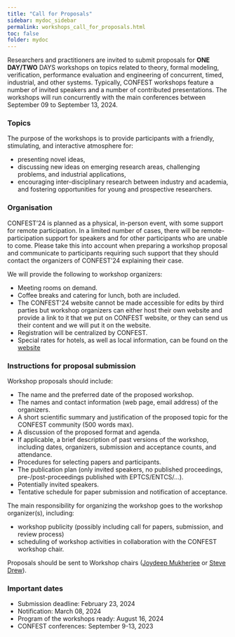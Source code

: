 ```yaml
---
title: "Call for Proposals"
sidebar: mydoc_sidebar
permalink: workshops_call_for_proposals.html
toc: false 
folder: mydoc
---
```

Researchers and practitioners are invited to submit proposals for **ONE DAY/TWO** DAYS workshops on topics related to theory, formal modeling, verification, performance evaluation and engineering of concurrent, timed, industrial, and other systems. Typically, CONFEST workshops feature a number of invited speakers and a number of contributed presentations. The workshops will run concurrently with the main conferences between September 09 to September 13, 2024.

### Topics
The purpose of the workshops is to provide participants with a friendly, stimulating, and interactive atmosphere for:
* presenting novel ideas,
* discussing new ideas on emerging research areas, challenging problems, and industrial applications,
* encouraging inter-disciplinary research between industry and academia, and fostering opportunities for young and prospective researchers.

### Organisation
CONFEST’24 is planned as a physical, in-person event, with some support for remote participation. In a limited number of cases, there will be remote-participation support for speakers and for other participants who are unable to come. Please take this into account when preparing a workshop proposal and communicate to participants requiring such support that they should contact the organizers of CONFEST’24 explaining their case.

We will provide the following to workshop organizers:
* Meeting rooms on demand.
* Coffee breaks and catering for lunch, both are included.
* The CONFEST'24 website cannot be made accessible for edits by third parties but workshop organizers can either host their own website and provide a link to it that we put on CONFEST website, or they can send us their content and we will put it on the website.
* Registration will be centralized by CONFEST. 
* Special rates for hotels, as well as local information, can be found on the <a href="https://confest2024.github.io/index.html" target="_blank">website</a>

### Instructions for proposal submission
Workshop proposals should include:

* The name and the preferred date of the proposed workshop.    
* The names and contact information (web page, email address) of the organizers.
* A short scientific summary and justification of the proposed topic for the CONFEST community (500 words max).
* A discussion of the proposed format and agenda.
* If applicable, a brief description of past versions of the workshop, including dates, organizers, submission and acceptance counts, and attendance.
* Procedures for selecting papers and participants.
* The publication plan (only invited speakers, no published proceedings, pre-/post-proceedings published with EPTCS/ENTCS/...).
* Potentially invited speakers.
* Tentative schedule for paper submission and notification of acceptance. 

The main responsibility for organizing the workshop goes to the workshop organizer(s), including:

* workshop publicity (possibly including call for papers, submission, and review process)
* scheduling of workshop activities in collaboration with the CONFEST workshop chair.

 Proposals should be sent to Workshop chairs (<ins>[Joydeep Mukherjee](mailto:jmukherj@calpoly.edu)</ins> or <ins>[Steve Drew](mailt:steve.drew@ucalgary.ca)</ins>).

### Important dates
* Submission deadline: February 23, 2024
* Notification: March 08, 2024
* Program of the workshops ready: August 16, 2024
* CONFEST conferences: September 9-13, 2023


